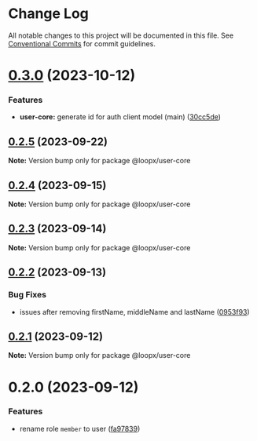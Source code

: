 # Change Log

All notable changes to this project will be documented in this file.
See [Conventional Commits](https://conventionalcommits.org) for commit guidelines.

# [0.3.0](https://github.com/betaly/loopx/compare/@loopx/user-core@0.2.5...@loopx/user-core@0.3.0) (2023-10-12)


### Features

* **user-core:** generate id for auth client model (main) ([30cc5de](https://github.com/betaly/loopx/commit/30cc5de563f5fde83d76d5b1695bbe5eaaf40cdb))





## [0.2.5](https://github.com/betaly/loopx/compare/@loopx/user-core@0.2.4...@loopx/user-core@0.2.5) (2023-09-22)

**Note:** Version bump only for package @loopx/user-core





## [0.2.4](https://github.com/betaly/loopx/compare/@loopx/user-core@0.2.3...@loopx/user-core@0.2.4) (2023-09-15)

**Note:** Version bump only for package @loopx/user-core





## [0.2.3](https://github.com/betaly/loopx/compare/@loopx/user-core@0.2.2...@loopx/user-core@0.2.3) (2023-09-14)

**Note:** Version bump only for package @loopx/user-core





## [0.2.2](https://github.com/betaly/loopx/compare/@loopx/user-core@0.2.1...@loopx/user-core@0.2.2) (2023-09-13)


### Bug Fixes

* issues after removing firstName, middleName and lastName ([0953f93](https://github.com/betaly/loopx/commit/0953f935653b3ac8d9f6a0090d5c8dc4ce31fb7d))





## [0.2.1](https://github.com/betaly/loopx/compare/@loopx/user-core@0.2.0...@loopx/user-core@0.2.1) (2023-09-12)

**Note:** Version bump only for package @loopx/user-core





# 0.2.0 (2023-09-12)


### Features

* rename role ``member`` to user ([fa97839](https://github.com/betaly/loopx/commit/fa97839462a09c2dc4e0500732c58186b4e0163a))
